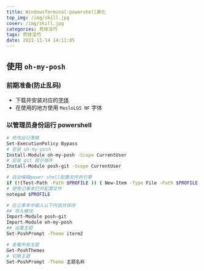 ```yaml
---
title: WindowsTerminal-powershell美化
top_img: /img/skill.jpg
cover: /img/skill.jpg
categories: 奇技淫巧
tags: 奇技淫巧
date: 2021-11-14 14:11:05
---
```


## 使用 `oh-my-posh`

### 前期准备(防止乱码)

- 下载并安装对应的[字体](https://github.com/romkatv/powerlevel10k#manual-font-installation)
- 在使用的地方使用 `MesloLGS NF` 字体

### 以管理员身份运行 powershell

```bash
# 修改运行策略
Set-ExecutionPolicy Bypass
# 安装 oh-my-posh
Install-Module oh-my-posh -Scope CurrentUser
# 安装 git 提示插件
Install-Module posh-git -Scope CurrentUser

# 启动编辑power shell配置文件的引擎
if (!(Test-Path -Path $PROFILE )) { New-Item -Type File -Path $PROFILE -Force }
# 使用记事本打开配置文件
notepad $PROFILE

# 在记事本中输入以下内容并保存
## 导入模块
Import-Module posh-git
Import-Module oh-my-posh
## 设置主题
Set-PoshPrompt -Theme iterm2

# 查看所有主题
Get-PoshThemes
# 切换主题
Set-PoshPrompt -Theme 主题名称
```

